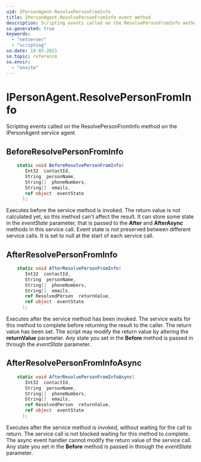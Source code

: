 ```yaml
---
uid: IPersonAgent-ResolvePersonFromInfo
title: IPersonAgent.ResolvePersonFromInfo event method
description: Scripting events called on the ResolvePersonFromInfo method on the IPersonAgent service agent.
so.generated: true
keywords:
  - "netserver"
  - "scripting"
so.date: 19.03.2021
so.topic: reference
so.envir:
  - "onsite"
---
```

# IPersonAgent.ResolvePersonFromInfo

Scripting events called on the <see cref='M:SuperOffice.CRM.Services.IPersonAgent.ResolvePersonFromInfo'>ResolvePersonFromInfo</see> method on the <see cref='IPersonAgent'>IPersonAgent</see>  service agent.

## BeforeResolvePersonFromInfo
```cs
    static void BeforeResolvePersonFromInfo(
       Int32  contactId,
       String  personName,
       String[]  phoneNumbers,
       String[]  emails,
       ref object  eventState
      );
```
Executes before the service method is invoked.
The return value is not calculated yet, so this method can't affect the result.
It can store some state in the *eventState* parameter, that is passed to the **After** and **AfterAsync** methods in this service call.
Event state is not preserved between different service calls. It is set to null at the start of each service call.
## AfterResolvePersonFromInfo
```cs
    static void AfterResolvePersonFromInfo(
       Int32  contactId,
       String  personName,
       String[]  phoneNumbers,
       String[]  emails,
       ref ResolvedPerson  returnValue,
       ref object  eventState
      );
```
Executes after the service method has been invoked. The service waits for this method to complete before returning the result to the caller.
The return value has been set. The script may modify the return value by altering the **returnValue** parameter.
Any state you set in the **Before** method is passed in through the *eventState* parameter.
## AfterResolvePersonFromInfoAsync
```cs
    static void AfterResolvePersonFromInfoAsync(
       Int32  contactId,
       String  personName,
       String[]  phoneNumbers,
       String[]  emails,
       ref ResolvedPerson  returnValue,
       ref object  eventState
      );
```
Executes after the service method is invoked, without waiting for the call to return.
The service call is not blocked waiting for this method to complete.
The async event handler cannot modify the return value of the service call.
Any state you set in the **Before** method is passed in through the *eventState* parameter.

